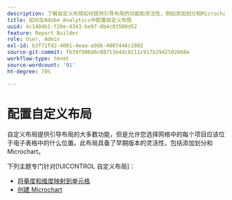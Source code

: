 ```yaml
---
description: 了解自定义布局如何提供引导布局的功能和灵活性，例如添加划分和Microchart。
title: 如何在Adobe Analytics中配置自定义布局
uuid: 4c1404b1-f20e-4343-be97-0b4c03500d52
feature: Report Builder
role: User, Admin
exl-id: b3f71fd2-4081-4eaa-a9d6-4007446c1802
source-git-commit: fb39f906d6c08713e4dc8211c917b2942502868e
workflow-type: tm+mt
source-wordcount: '91'
ht-degree: 70%

---
```


# 配置自定义布局

自定义布局提供引导布局的大多数功能，但是允许您选择网格中的每个项目应该位于电子表格中的什么位置。此布局具备了早期版本的灵活性，包括添加划分和 Microchart。

下列主题专门针对[!UICONTROL 自定义布局]：

* [将量度和维度映射到单元格](/help/analyze/report-builder/layout/map-metrics-and-dimensions-to-cells.md)
* [创建 Microchart](/help/analyze/report-builder/layout/t-create-a-microchart.md)
